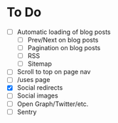 # To Do

- [ ] Automatic loading of blog posts
  - [ ] Prev/Next on blog posts
  - [ ] Pagination on blog posts
  - [ ] RSS
  - [ ] Sitemap
- [ ] Scroll to top on page nav
- [ ] /uses page
- [x] Social redirects
- [ ] Social images
- [ ] Open Graph/Twitter/etc.
- [ ] Sentry
